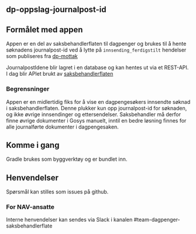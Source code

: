 ## dp-oppslag-journalpost-id

## Formålet med appen
Appen er en del av saksbehandlerflaten til dagpenger og brukes til å hente søknadens journalpost-id 
ved å lytte på ```innsending_ferdigstilt``` hendelser som publiseres fra [dp-mottak](https://github.com/navikt/dp-mottak)

JournalpostIdene blir lagret i en database og kan hentes ut via et REST-API. 
I dag blir APIet brukt av [saksbehandlerflaten](https://github.com/navikt/dp-saksbehandling)

### Begrensninger
Appen er en midlertidig fiks for å vise en dagpengesøkers innsendte søknad i saksbehandlerflaten.
Denne plukker kun opp journalpost-id for søknaden, og ikke øvrige innsendinger og ettersendelser.
Saksbehandler må derfor finne øvrige dokumenter i Gosys manuelt, inntil en bedre løsning finnes 
for alle journalførte dokumenter i dagpengesaken.

## Komme i gang
Gradle brukes som byggverktøy og er bundlet inn. 

## Henvendelser 
Spørsmål kan stilles som issues på github.

### For NAV-ansatte
Interne henvendelser kan sendes via Slack i kanalen #team-dagpenger-saksbehandlerflate
